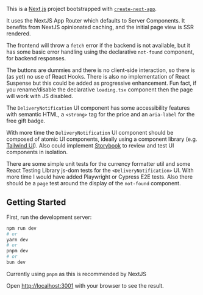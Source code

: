 This is a [Next.js](https://nextjs.org) project bootstrapped with [`create-next-app`](https://nextjs.org/docs/app/api-reference/cli/create-next-app).

It uses the NextJS App Router which defaults to Server Components. It benefits from NextJS opinionated caching, and the initial page view is SSR rendered.

The frontend will throw a `fetch` error if the backend is not available, but it has some basic error handling using the declarative `not-found` component, for backend responses.

The buttons are dummies and there is no client-side interaction, so there is (as yet) no use of React Hooks. There is also no implementation of React Suspense but this could be added as progressive enhancement. Fun fact, if you rename/disable the declarative `loading.tsx` component then the page will work with JS disabled.

The `DeliveryNotification` UI component has some accessibility features with semantic HTML, a `<strong>` tag for the price and an `aria-label` for the free gift badge.

With more time the `DeliveryNotification` UI component should be composed of atomic UI components, ideally using a component library (e.g. [Tailwind UI](https://tailwindui.com/)). Also could implement [Storybook](https://storybook.js.org/) to review and test UI components in isolation.

There are some simple unit tests for the currency formatter util and some React Testing Library js-dom tests for the `<DeliveryNotification>` UI. With more time I would have added Playwright or Cypress E2E tests. Also there should be a `page` test around the display of the `not-found` component.


## Getting Started

First, run the development server:

```bash
npm run dev
# or
yarn dev
# or
pnpm dev
# or
bun dev
```

Currently using `pnpm` as this is recommended by NextJS

Open [http://localhost:3001](http://localhost:3001) with your browser to see the result.
